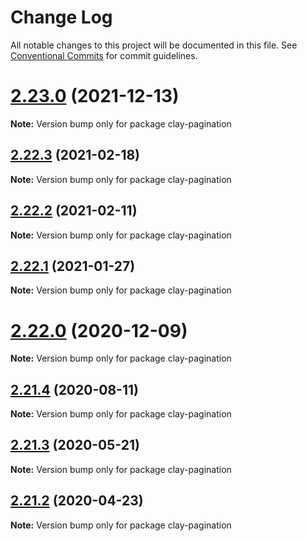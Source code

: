 # Change Log

All notable changes to this project will be documented in this file.
See [Conventional Commits](https://conventionalcommits.org) for commit guidelines.

# [2.23.0](https://github.com/liferay/clay/tree/master/packages/clay-pagination/compare/v2.22.4...v2.23.0) (2021-12-13)

**Note:** Version bump only for package clay-pagination





## [2.22.3](https://github.com/liferay/clay/tree/master/packages/clay-pagination/compare/v2.22.2...v2.22.3) (2021-02-18)

**Note:** Version bump only for package clay-pagination





## [2.22.2](https://github.com/liferay/clay/tree/master/packages/clay-pagination/compare/v2.22.1...v2.22.2) (2021-02-11)

**Note:** Version bump only for package clay-pagination





## [2.22.1](https://github.com/liferay/clay/tree/master/packages/clay-pagination/compare/v2.22.0...v2.22.1) (2021-01-27)

**Note:** Version bump only for package clay-pagination





# [2.22.0](https://github.com/liferay/clay/tree/master/packages/clay-pagination/compare/v2.21.5...v2.22.0) (2020-12-09)

**Note:** Version bump only for package clay-pagination





## [2.21.4](https://github.com/liferay/clay/tree/master/packages/clay-pagination/compare/v2.21.3...v2.21.4) (2020-08-11)

**Note:** Version bump only for package clay-pagination





## [2.21.3](https://github.com/liferay/clay/tree/master/packages/clay-pagination/compare/v2.21.2...v2.21.3) (2020-05-21)

**Note:** Version bump only for package clay-pagination





## [2.21.2](https://github.com/liferay/clay/tree/master/packages/clay-pagination/compare/v2.21.1...v2.21.2) (2020-04-23)

**Note:** Version bump only for package clay-pagination
